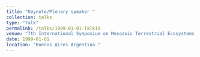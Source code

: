 ```yaml
---
title: "Keynote/Plenary speaker "
collection: talks
type: "Talk"
permalink: /talks/1999-01-01-Talk19
venue: "7th International Symposium on Mesozoic Terrestrial Ecosystems "
date: 1999-01-01
location: "Buenos Aires Argentina "
---
```

